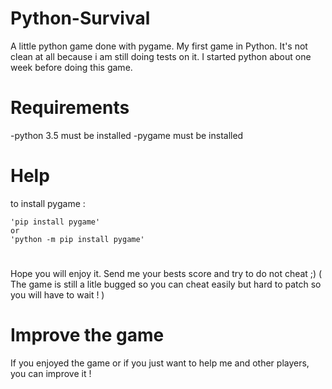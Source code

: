 # Python-Survival

A little python game done with pygame.
My first game in Python. 
It's not clean at all because i am still doing tests on it.
I started python about one week before doing this game.

# Requirements 

-python 3.5 must be installed 
-pygame must be installed 


# Help 

to install pygame : 

    'pip install pygame' 
    or
    'python -m pip install pygame'
     
 
# 
 
Hope you will enjoy it.
Send me your bests score and try to do not cheat ;) ( The game is still a litle bugged so you can cheat easily but hard to patch so you will have to wait ! ) 

# Improve the game
 
If you enjoyed the game or if you just want to help me and other players, you can improve it ! 
